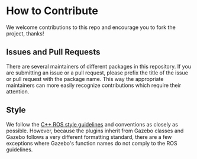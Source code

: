 # How to Contribute

We welcome contributions to this repo and encourage you to fork the project, thanks!

## Issues and Pull Requests

There are several maintainers of different packages in this repository. If you
are submitting an issue or a pull request, please prefix the title of the issue
or pull request with the package name. This way the appropriate maintainers
can more easily recognize contributions which require their attention.

## Style 

We follow the [C++ ROS style guidelines](http://ros.org/wiki/CppStyleGuide) and 
conventions as closely as possible. However, because the plugins inherit from Gazebo 
classes and Gazebo follows a very different formatting standard, there are a few 
exceptions where Gazebo's function names do not comply to the ROS guidelines.
